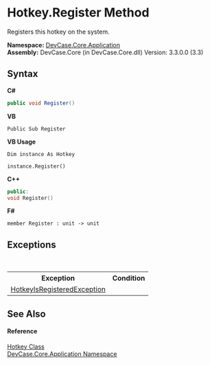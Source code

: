 # Hotkey.Register Method 
 

Registers this hotkey on the system.

**Namespace:**&nbsp;<a href="N_DevCase_Core_Application">DevCase.Core.Application</a><br />**Assembly:**&nbsp;DevCase.Core (in DevCase.Core.dll) Version: 3.3.0.0 (3.3)

## Syntax

**C#**<br />
``` C#
public void Register()
```

**VB**<br />
``` VB
Public Sub Register
```

**VB Usage**<br />
``` VB Usage
Dim instance As Hotkey

instance.Register()
```

**C++**<br />
``` C++
public:
void Register()
```

**F#**<br />
``` F#
member Register : unit -> unit 

```


## Exceptions
&nbsp;<table><tr><th>Exception</th><th>Condition</th></tr><tr><td><a href="T_DevCase_Core_Application_Exceptions_HotkeyIsRegisteredException">HotkeyIsRegisteredException</a></td><td /></tr></table>

## See Also


#### Reference
<a href="T_DevCase_Core_Application_Hotkey">Hotkey Class</a><br /><a href="N_DevCase_Core_Application">DevCase.Core.Application Namespace</a><br />